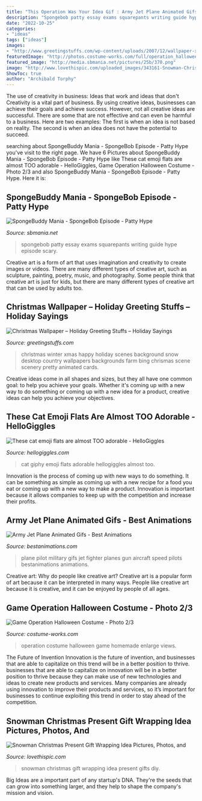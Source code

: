 ```yaml
---
title: "This Operation Was Your Idea Gif : Army Jet Plane Animated Gifs"
description: "Spongebob patty essay exams squarepants writing guide hype episode scary"
date: "2022-10-25"
categories:
- "ideas"
tags: ["ideas"]
images:
- "http://www.greetingstuffs.com/wp-content/uploads/2007/12/wallpaper-xmas_1024.jpg"
featuredImage: "http://photos.costume-works.com/full/operation_halloween.jpg"
featured_image: "http://media.sbmania.net/pictures/25b/370.png"
image: "http://www.lovethispic.com/uploaded_images/343161-Snowman-Christmas-Present-Gift-Wrapping-Idea.jpg"
ShowToc: true
author: "Archibald Torphy"
---
```



The use of creativity in business: Ideas that work and ideas that don't
Creativity is a vital part of business. By using creative ideas, businesses can achieve their goals and achieve success. However, not all creative ideas are successful. There are some that are not effective and can even be harmful to a business. Here are two examples: The first is when an idea is not based on reality. The second is when an idea does not have the potential to succeed.

	

		
searching about SpongeBuddy Mania - SpongeBob Episode - Patty Hype you've visit to the right page. We have 6 Pictures about SpongeBuddy Mania - SpongeBob Episode - Patty Hype like These cat emoji flats are almost TOO adorable - HelloGiggles, Game Operation Halloween Costume - Photo 2/3 and also SpongeBuddy Mania - SpongeBob Episode - Patty Hype. Here it is:
		
    
## SpongeBuddy Mania - SpongeBob Episode - Patty Hype

<img loading=lazy src="http://media.sbmania.net/pictures/25b/370.png" onerror="this.onerror=null;this.src='https://tse1.mm.bing.net/th?id=OIP.2EaBVWJX8Grds2EN7DhBfgHaFr&amp;pid=15.1';" alt="SpongeBuddy Mania - SpongeBob Episode - Patty Hype">

_Source: sbmania.net_

>spongebob patty essay exams squarepants writing guide hype episode scary. 

	

Creative art is a form of art that uses imagination and creativity to create images or videos. There are many different types of creative art, such as sculpture, painting, poetry, music, and photography. Some people think that creative art is just for kids, but there are many different types of creative art that can be used by adults too.

    
## Christmas Wallpaper – Holiday Greeting Stuffs – Holiday Sayings

<img loading=lazy src="http://www.greetingstuffs.com/wp-content/uploads/2007/12/wallpaper-xmas_1024.jpg" onerror="this.onerror=null;this.src='https://tse1.mm.bing.net/th?id=OIP.jeB5b2MDQSGlC_eN_9DH-AHaFj&amp;pid=15.1';" alt="Christmas Wallpaper – Holiday Greeting Stuffs – Holiday Sayings">

_Source: greetingstuffs.com_

>christmas winter xmas happy holiday scenes background snow desktop country wallpapers backgrounds farm bing chrismas scene scenery pretty animated cards. 

	

Creative ideas come in all shapes and sizes, but they all have one common goal: to help you achieve your goals. Whether it's coming up with a new way to do something or coming up with a new idea for a product, creative ideas can help you achieve your objectives.

    
## These Cat Emoji Flats Are Almost TOO Adorable - HelloGiggles

<img loading=lazy src="https://images.hellogiggles.com/uploads/2016/10/07050919/giphy-125.gif" onerror="this.onerror=null;this.src='https://tse1.mm.bing.net/th?id=OIP.3RaPoCZ4lsnyyoaUU-tRZQAAAA&amp;pid=15.1';" alt="These cat emoji flats are almost TOO adorable - HelloGiggles">

_Source: hellogiggles.com_

>cat giphy emoji flats adorable hellogiggles almost too. 

	

Innovation is the process of coming up with new ways to do something. It can be something as simple as coming up with a new recipe for a food you eat or coming up with a new way to make a product. Innovation is important because it allows companies to keep up with the competition and increase their profits.

    
## Army Jet Plane Animated Gifs - Best Animations

<img loading=lazy src="http://bestanimations.com/Military/Planes/f-22-4.gif" onerror="this.onerror=null;this.src='https://tse3.mm.bing.net/th?id=OIP.tzE966xV2rHv0XCFkIjLeAHaDF&amp;pid=15.1';" alt="Army Jet Plane Animated Gifs - Best Animations">

_Source: bestanimations.com_

>plane pilot military gifs jet fighter planes gun aircraft speed pilots bestanimations animations. 

	

Creative art: Why do people like creative art?
Creative art is a popular form of art because it can be interpreted in many ways. People like creative art because it is creative, and it can be enjoyed by people of all ages.

    
## Game Operation Halloween Costume - Photo 2/3

<img loading=lazy src="http://photos.costume-works.com/full/operation_halloween.jpg" onerror="this.onerror=null;this.src='https://tse1.mm.bing.net/th?id=OIP.WmjBS-W5xSXzV5_EqO-SsgHaLH&amp;pid=15.1';" alt="Game Operation Halloween Costume - Photo 2/3">

_Source: costume-works.com_

>operation costume halloween game homemade enlarge views. 

	

The Future of Invention
Innovation is the future of invention, and businesses that are able to capitalize on this trend will be in a better position to thrive. businesses that are able to capitalize on innovation will be in a better position to thrive because they can make use of new technologies and ideas to create new products and services. Many companies are already using innovation to improve their products and services, so it’s important for businesses to continue exploiting this trend in order to stay ahead of the competition.

    
## Snowman Christmas Present Gift Wrapping Idea Pictures, Photos, And

<img loading=lazy src="http://www.lovethispic.com/uploaded_images/343161-Snowman-Christmas-Present-Gift-Wrapping-Idea.jpg" onerror="this.onerror=null;this.src='https://tse3.mm.bing.net/th?id=OIP.GysY8ZRpcCtuQ5U920lKRgHaMR&amp;pid=15.1';" alt="Snowman Christmas Present Gift Wrapping Idea Pictures, Photos, and">

_Source: lovethispic.com_

>snowman christmas gift wrapping idea present gifts diy. 

	

Big Ideas are a important part of any startup's DNA. They're the seeds that can grow into something larger, and they help to shape the company's mission and vision.

